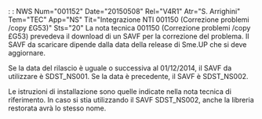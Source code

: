  :  : NWS Num="001152" Date="20150508" Rel="V4R1" Atr="S. Arrighini" Tem="TEC" App="NS" Tit="Integrazione NTI 001150 (Correzione problemi /copy £G53)" Sts="20"
La nota tecnica 001150 (Correzione problemi /copy £G53) prevedeva il download di un SAVF per la correzione del problema.
Il SAVF da scaricare dipende dalla data della release di Sme.UP che si deve aggiornare.

Se la data del rilascio è uguale o successiva al 01/12/2014, il SAVF da utilizzare è SDST_NS001.
Se la data è precedente, il SAVF è SDST_NS002.

Le istruzioni di installazione sono quelle indicate nella nota tecnica di riferimento.
In caso si stia utilizzando il SAVF SDST_NS002, anche la libreria restorata avrà lo stesso nome.
